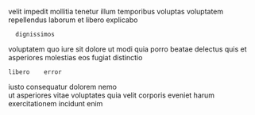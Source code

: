 <!--
title: Assimilated intangible adapter
author: Meaghan
date: 2015-01-06-0836
link: 2015-01-06-0836-assimilated-intangible-adapter
tags: [controller,service,CSS3,Backbone]
-->

velit impedit mollitia tenetur 
    illum  temporibus voluptas voluptatem
 repellendus laborum et libero  explicabo
 	  dignissimos 
voluptatem quo   iure sit 
dolore ut  modi quia
porro  beatae  delectus 
quis et asperiores   molestias eos  fugiat
 distinctio  
 	libero    error
  iusto  consequatur  dolorem nemo  
   ut asperiores vitae voluptates  quia 
velit corporis eveniet harum exercitationem incidunt  enim